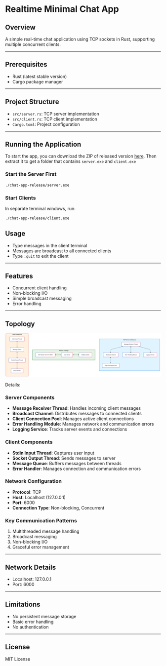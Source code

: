 # Realtime Minimal Chat App

## Overview

A simple real-time chat application using TCP sockets in Rust, supporting multiple concurrent clients.

---

## Prerequisites

- Rust (latest stable version)
- Cargo package manager

---

## Project Structure

- `src/server.rs`: TCP server implementation
- `src/client.rs`: TCP client implementation
- `Cargo.toml`: Project configuration

---

## Running the Application

To start the app, you can download the ZIP of released version [here](https://github.com/ahsanzizan/rust-realtime-chat/releases/download/v1.0.0/chat-app-release.rar). Then extract it to get a folder that contains `server.exe` and `client.exe`

### Start the Server First

```bash
./chat-app-release/server.exe
```

### Start Clients

In separate terminal windows, run:

```bash
./chat-app-release/client.exe
```

## Usage

- Type messages in the client terminal
- Messages are broadcast to all connected clients
- Type `:quit` to exit the client

---

## Features

- Concurrent client handling
- Non-blocking I/O
- Simple broadcast messaging
- Error handling

---

## Topology

![Topology Diagram](./docs/Topology.png)

Details:

### Server Components

- **Message Receiver Thread**: Handles incoming client messages
- **Broadcast Channel**: Distributes messages to connected clients
- **Client Connection Pool**: Manages active client connections
- **Error Handling Module**: Manages network and communication errors
- **Logging Service**: Tracks server events and connections

### Client Components

- **Stdin Input Thread**: Captures user input
- **Socket Output Thread**: Sends messages to server
- **Message Queue**: Buffers messages between threads
- **Error Handler**: Manages connection and communication errors

### Network Configuration

- **Protocol**: TCP
- **Host**: Localhost (127.0.0.1)
- **Port**: 6000
- **Connection Type**: Non-blocking, Concurrent

### Key Communication Patterns

1. Multithreaded message handling
2. Broadcast messaging
3. Non-blocking I/O
4. Graceful error management

---

## Network Details

- Localhost: 127.0.0.1
- Port: 6000

---

## Limitations

- No persistent message storage
- Basic error handling
- No authentication

---

## License

MIT License
